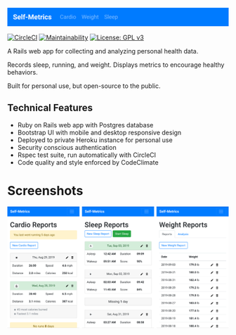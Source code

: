 ![self-metrics-logo](/app/assets/images/logo.png)

[![CircleCI](https://circleci.com/gh/njbbaer/self-metrics.svg?style=svg)](https://circleci.com/gh/njbbaer/self-metrics) 
[![Maintainability](https://api.codeclimate.com/v1/badges/97d3f6de5aca55f1f21b/maintainability)](https://codeclimate.com/github/njbbaer/self-metrics/maintainability) 
[![License: GPL v3](https://img.shields.io/badge/License-GPLv3-blue.svg)](https://www.gnu.org/licenses/gpl-3.0) 

A Rails web app for collecting and analyzing personal health data.

Records sleep, running, and weight. Displays metrics to encourage healthy behaviors.

Built for personal use, but open-source to the public.

## Technical Features

* Ruby on Rails web app with Postgres database
* Bootstrap UI with mobile and desktop responsive design
* Deployed to private Heroku instance for personal use
* Security conscious authentication
* Rspec test suite, run automatically with CircleCI
* Code quality and style enforced by CodeClimate

# Screenshots
![self-metrics-screenshot](/app/assets/images/screenshots.png)
